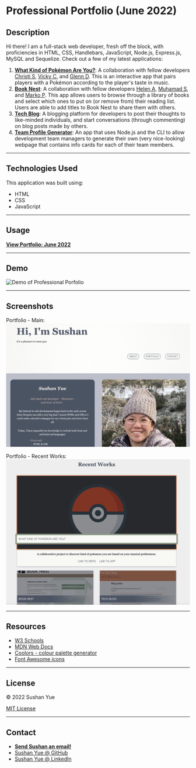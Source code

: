 # Professional Portfolio (June 2022)

## Description

Hi there! I am a full-stack web developer, fresh off the block, with proficiencies in HTML, CSS, Handlebars, JavaScript, Node.js, Express.js, MySQL and Sequelize. Check out a few of my latest applications:

1. **[What Kind of Pokémon Are You?](https://github.com/jazzberriess/collab-what-pkmn-are-you)**: A collaboration with fellow developers [Christi S](https://github.com/jazzberriess), [Vicky C](https://github.com/vicchyx), and [Glenn D](https://github.com/gd741). This is an interactive app that pairs players with a Pokémon according to the player's taste in music.
2. **[Book Nest](https://github.com/grace-anderson/book-nest)**: A collaboration with fellow developers [Helen A](https://github.com/grace-anderson), [Muhamad S](https://github.com/s3793758), and [Marko P](https://github.com/Marko-Petreski). This app allows users to browse through a library of books and select which ones to put on (or remove from) their reading list. Users are able to add titles to Book Nest to share them with others.
3. **[Tech Blog](https://github.com/AtlantaBlack/Tech_Blog)**: A blogging platform for developers to post their thoughts to like-minded individuals, and start conversations (through commenting) on blog posts made by others.
4. **[Team Profile Generator](https://github.com/AtlantaBlack/Team_Profile_Generator)**: An app that uses Node.js and the CLI to allow development team managers to generate their own (very nice-looking) webpage that contains info cards for each of their team members.

---

## Technologies Used

This application was built using:

- HTML
- CSS
- JavaScript

---

## Usage

**[View Portfolio: June 2022](https://atlantablack.github.io/Portfolio_June22/)**

---

## Demo

![Demo of Professional Porfolio](assets/images/demo-portfolio-june22.gif?raw=true "Sushan Yue portfolio demo")

---

## Screenshots

Portfolio - Main:
![Screenshot of Professional Porfolio: Main](assets/images/screenshot-main.jpg?raw=true "Screenshot of Professional Porfolio: Main")

Portfolio - Recent Works:
![Screenshot of Professional Porfolio: Recent Works](assets/images/screenshot-recent-works.jpg?raw=true "Screenshot of Professional Porfolio: Recent Works")

---

## Resources

- [W3 Schools](https://www.w3schools.com/)
- [MDN Web Docs](https://developer.mozilla.org/en-US/docs/)
- [Coolors - colour palette generator](https://coolors.co/?home)
- [Font Awesome icons](https://fontawesome.com/)

---

## License

© 2022 Sushan Yue

[MIT License](/LICENSE)

---

## Contact

- **[Send Sushan an email!](mailto:syue.dev@gmail.com)**
- [Sushan Yue @ GitHub](https://github.com/AtlantaBlack)
- [Sushan Yue @ LinkedIn](https://www.linkedin.com/in/sushan-yue/)
